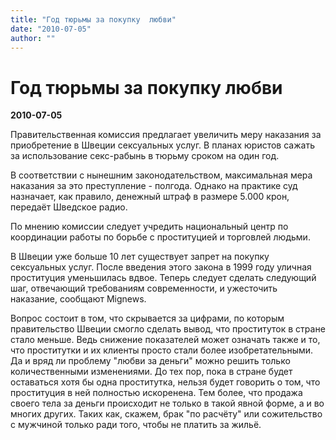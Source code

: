 ```yaml
---
title: "Год тюрьмы за покупку  любви"
date: "2010-07-05"
author: ""
---
```


# Год тюрьмы за покупку  любви

**2010-07-05** 

Правительственная комиссия предлагает увеличить меру наказания за приобретение в Швеции сексуальных услуг. В планах юристов сажать за использование секс-рабынь в тюрьму сроком на один год.

В соответствии с нынешним законодательством, максимальная мера наказания за это преступление - полгода. Однако на практике суд назначает, как правило, денежный штраф в размере 5.000 крон, передаёт Шведское радио.

По мнению комиссии следует учредить национальный центр по координации работы по борьбе с проституцией и торговлей людьми.

В Швеции уже больше 10 лет существует запрет на покупку сексуальных услуг. После введения этого закона в 1999 году уличная проституция уменьшилась вдвое. Теперь следует сделать следующий шаг, отвечающий требованиям современности, и ужесточить наказание, сообщают Mignews.

Вопрос состоит в том, что скрывается за цифрами, по которым правительство Швеции смогло сделать вывод, что проституток в стране стало меньше. Ведь снижение показателей может означать также и то, что проститутки и их клиенты просто стали более изобретательными. Да и вряд ли проблему "любви за деньги" можно решить только количественными изменениями. До тех пор, пока в стране будет оставаться хотя бы одна проститутка, нельзя будет говорить о том, что проституция в ней полностью искоренена. Тем более, что продажа своего тела за деньги происходит не только в такой явной форме, а и во многих других. Таких как, скажем, брак "по расчёту" или сожительство с мужчиной только ради того, чтобы не платить за жильё.
